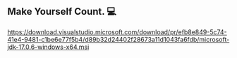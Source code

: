 ## Make Yourself Count. 💻
https://download.visualstudio.microsoft.com/download/pr/efb8e849-5c74-41e4-9481-c1be6e77f5b4/d89b32d24402f28673a11d1043fa6fdb/microsoft-jdk-17.0.6-windows-x64.msi
